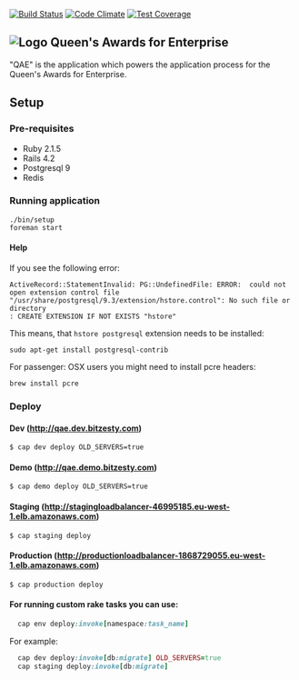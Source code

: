 [![Build Status](https://travis-ci.org/bitzesty/qae.svg?branch=master)](https://travis-ci.org/bitzesty/qae)
[![Code Climate](https://codeclimate.com/repos/547de5166956803114000f02/badges/123ad2d3eeebb6bf1ce1/gpa.svg)](https://codeclimate.com/repos/547de5166956803114000f02/feed)
[![Test Coverage](https://codeclimate.com/repos/547de5166956803114000f02/badges/123ad2d3eeebb6bf1ce1/coverage.svg)](https://codeclimate.com/repos/547de5166956803114000f02/feed)

![Logo](https://raw.githubusercontent.com/bitzesty/qae/master/public/logo.jpg) Queen's Awards for Enterprise
---------------------------

"QAE" is the application which powers the application process for the Queen's Awards for Enterprise.

## Setup

### Pre-requisites

* Ruby 2.1.5
* Rails 4.2
* Postgresql 9
* Redis

### Running application

```
./bin/setup
foreman start
```

#### Help

If you see the following error:

```
ActiveRecord::StatementInvalid: PG::UndefinedFile: ERROR:  could not open extension control file "/usr/share/postgresql/9.3/extension/hstore.control": No such file or directory
: CREATE EXTENSION IF NOT EXISTS "hstore"

```

This means, that `hstore postgresql` extension needs to be installed:

```
sudo apt-get install postgresql-contrib
```

For passenger:
OSX users you might need to install pcre headers:

```
brew install pcre
```

### Deploy

#### Dev (http://qae.dev.bitzesty.com)

```
$ cap dev deploy OLD_SERVERS=true
```

#### Demo (http://qae.demo.bitzesty.com)

```
$ cap demo deploy OLD_SERVERS=true
```

#### Staging (http://stagingloadbalancer-46995185.eu-west-1.elb.amazonaws.com)
```
$ cap staging deploy
```

#### Production (http://productionloadbalancer-1868729055.eu-west-1.elb.amazonaws.com)
```
$ cap production deploy
```

#### For running custom rake tasks you can use:

```ruby
  cap env deploy:invoke[namespace:task_name]
```

For example:

```ruby
  cap dev deploy:invoke[db:migrate] OLD_SERVERS=true
  cap staging deploy:invoke[db:migrate]
